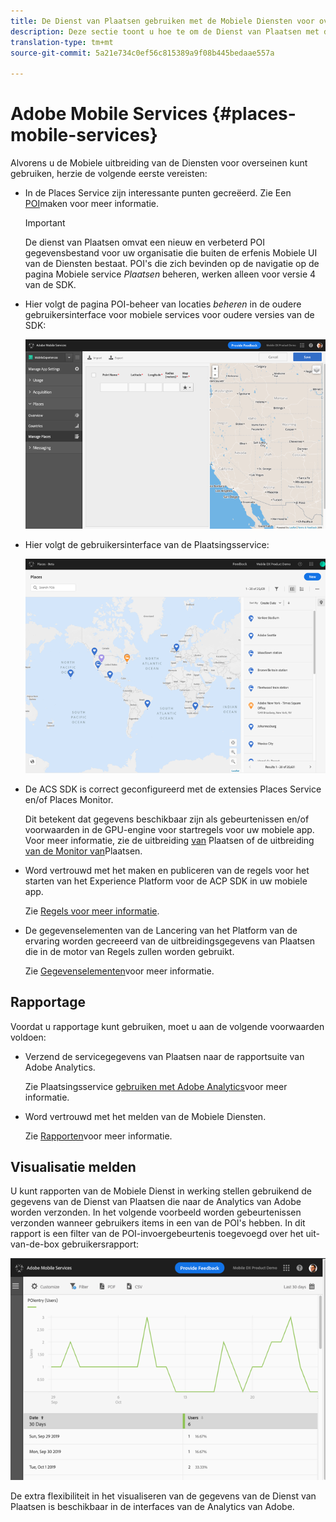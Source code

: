 ```yaml
---
title: De Dienst van Plaatsen gebruiken met de Mobiele Diensten voor overseinen
description: Deze sectie toont u hoe te om de Dienst van Plaatsen met de Mobiele Diensten voor overseinen te gebruiken.
translation-type: tm+mt
source-git-commit: 5a21e734c0ef56c815389a9f08b445bedaae557a

---
```



# Adobe Mobile Services {#places-mobile-services}

Alvorens u de Mobiele uitbreiding van de Diensten voor overseinen kunt gebruiken, herzie de volgende eerste vereisten:

* In de Places Service zijn interessante punten gecreëerd. Zie Een [POI](/help/poi-mgmt-ui/create-a-poi-ui.md)maken voor meer informatie.

   >[!IMPORTANT]
   >
   >De dienst van Plaatsen omvat een nieuw en verbeterd POI gegevensbestand voor uw organisatie die buiten de erfenis Mobiele UI van de Diensten bestaat. POI&#39;s die zich bevinden op de navigatie op de pagina Mobiele service *Plaatsen* beheren, werken alleen voor versie 4 van de SDK.

* Hier volgt de pagina POI-beheer van locaties *beheren* in de oudere gebruikersinterface voor mobiele services voor oudere versies van de SDK:

   ![Verouderde gebruikersinterface](/help/assets/legacy-location-v4-ui.png)

* Hier volgt de gebruikersinterface van de Plaatsingsservice:

   ![Gebruikerinterface voor servicebeheer plaatsen](/help/assets/places-ui.png)

* De ACS SDK is correct geconfigureerd met de extensies Places Service en/of Places Monitor.

   Dit betekent dat gegevens beschikbaar zijn als gebeurtenissen en/of voorwaarden in de GPU-engine voor startregels voor uw mobiele app. Voor meer informatie, zie de uitbreiding [van](/help/places-ext-aep-sdks/places-extension/places-extension.md) Plaatsen of de uitbreiding [van de Monitor van](/help/places-ext-aep-sdks/places-monitor-extension/using-places-monitor-extension.md)Plaatsen.

* Word vertrouwd met het maken en publiceren van de regels voor het starten van het Experience Platform voor de ACP SDK in uw mobiele app.

   Zie [Regels voor meer informatie](https://aep-sdks.gitbook.io/docs/using-mobile-extensions/mobile-core/rules-engine).

* De gegevenselementen van de Lancering van het Platform van de ervaring worden gecreeerd van de uitbreidingsgegevens van Plaatsen die in de motor van Regels zullen worden gebruikt.

   Zie [Gegevenselementen](https://aep-sdks.gitbook.io/docs/using-mobile-extensions/mobile-core/rules-engine#data-elements)voor meer informatie.

## Rapportage

Voordat u rapportage kunt gebruiken, moet u aan de volgende voorwaarden voldoen:

* Verzend de servicegegevens van Plaatsen naar de rapportsuite van Adobe Analytics.

   Zie Plaatsingsservice [gebruiken met Adobe Analytics](/help/use-places-with-other-solutions/places-adobe-analytics/use-places-adobe-analytics.md)voor meer informatie.

* Word vertrouwd met het melden van de Mobiele Diensten.

   Zie [Rapporten](https://docs.adobe.com/content/help/en/mobile-services/using/reports-ug/usage.html)voor meer informatie.

## Visualisatie melden

U kunt rapporten van de Mobiele Dienst in werking stellen gebruikend de gegevens van de Dienst van Plaatsen die naar de Analytics van Adobe worden verzonden. In het volgende voorbeeld worden gebeurtenissen verzonden wanneer gebruikers items in een van de POI&#39;s hebben. In dit rapport is een filter van de POI-invoergebeurtenis toegevoegd over het uit-van-de-box gebruikersrapport:

![Visualisatie rapporteren](/help/assets/report-visualize.png)

De extra flexibiliteit in het visualiseren van de gegevens van de Dienst van Plaatsen is beschikbaar in de interfaces van de Analytics van Adobe.


